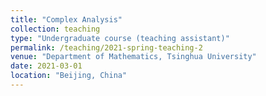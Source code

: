 ```yaml
---
title: "Complex Analysis"
collection: teaching
type: "Undergraduate course (teaching assistant)"
permalink: /teaching/2021-spring-teaching-2
venue: "Department of Mathematics, Tsinghua University"
date: 2021-03-01
location: "Beijing, China"
---
```

